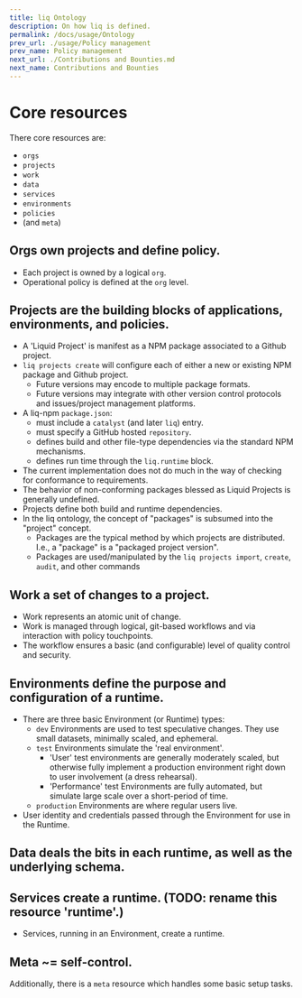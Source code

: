 ```yaml
---
title: liq Ontology
description: On how liq is defined.
permalink: /docs/usage/Ontology
prev_url: ./usage/Policy management
prev_name: Policy management
next_url: ./Contributions and Bounties.md
next_name: Contributions and Bounties
---
```


# Core resources

There core resources are:

* `orgs`
* `projects`
* `work`
* `data`
* `services`
* `environments`
* `policies`
* (and `meta`)

## Orgs own projects and define policy.

* Each project is owned by a logical `org`.
* Operational policy is defined at the `org` level.

## Projects are the building blocks of applications, environments, and policies.

* A 'Liquid Project' is manifest as a NPM package associated to a Github project.
* `liq projects create` will configure each of either a new or existing NPM package and Github project.
  * Future versions may encode to multiple package formats.
  * Future versions may integrate with other version control protocols and issues/project management platforms.
* A liq-npm `package.json`:
  * must include a `catalyst` (and later `liq`) entry.
  * must specify a GitHub hosted `repository`.
  * defines build and other file-type dependencies via the standard NPM mechanisms.
  * defines run time through the `liq.runtime` block.
* The current implementation does not do much in the way of checking for conformance to requirements.
* The behavior of non-conforming packages blessed as Liquid Projects is generally undefined.
* Projects define both build and runtime dependencies.
* In the liq ontology, the concept of "packages" is subsumed into the "project" concept.
  * Packages are the typical method by which projects are distributed. I.e., a "package" is a "packaged project version".
  * Packages are used/manipulated by the `liq projects import`, `create`, `audit`, and other commands

## Work a set of changes to a project.

* Work represents an atomic unit of change.
* Work is managed through logical, git-based workflows and via interaction with policy touchpoints.
* The workflow ensures a basic (and configurable) level of quality control and security.

## Environments define the purpose and configuration of a runtime.

* There are three basic Environment (or Runtime) types:
  * `dev` Environments are used to test speculative changes. They use small datasets, minimally scaled, and ephemeral.
  * `test` Environments simulate the 'real environment'.
     * 'User' test environments are generally moderately scaled, but otherwise fully implement a production environment right down to user involvement (a dress rehearsal).
     * 'Performance' test Environments are fully automated, but simulate large scale over a short-period of time.
  * `production` Environments are where regular users live.
* User identity and credentials passed through the Environment for use in the Runtime.

## Data deals the bits in each runtime, as well as the underlying schema.

## Services create a runtime. (TODO: rename this resource 'runtime'.)

* Services, running in an Environment, create a runtime.

## Meta ~= self-control.

Additionally, there is a `meta` resource which handles some basic setup tasks.
